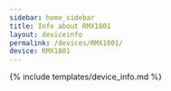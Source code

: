 ```yaml
---
sidebar: home_sidebar
title: Info about RMX1801
layout: deviceinfo
permalink: /devices/RMX1801/
device: RMX1801
---
```

{% include templates/device_info.md %}
